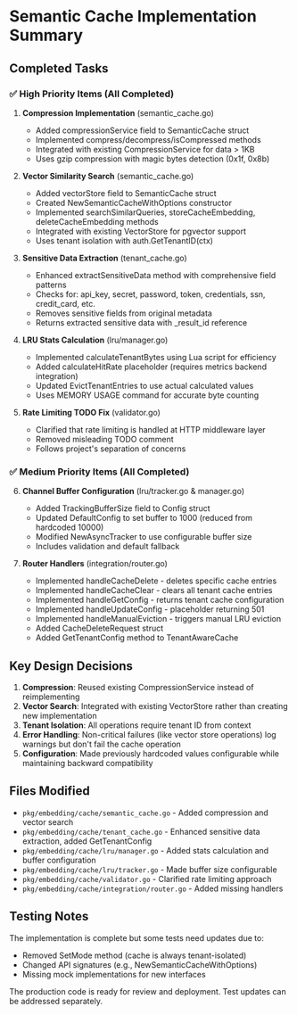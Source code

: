 # Semantic Cache Implementation Summary

## Completed Tasks

### ✅ High Priority Items (All Completed)

1. **Compression Implementation** (semantic_cache.go)
   - Added compressionService field to SemanticCache struct
   - Implemented compress/decompress/isCompressed methods
   - Integrated with existing CompressionService for data > 1KB
   - Uses gzip compression with magic bytes detection (0x1f, 0x8b)

2. **Vector Similarity Search** (semantic_cache.go)
   - Added vectorStore field to SemanticCache struct
   - Created NewSemanticCacheWithOptions constructor
   - Implemented searchSimilarQueries, storeCacheEmbedding, deleteCacheEmbedding methods
   - Integrated with existing VectorStore for pgvector support
   - Uses tenant isolation with auth.GetTenantID(ctx)

3. **Sensitive Data Extraction** (tenant_cache.go)
   - Enhanced extractSensitiveData method with comprehensive field patterns
   - Checks for: api_key, secret, password, token, credentials, ssn, credit_card, etc.
   - Removes sensitive fields from original metadata
   - Returns extracted sensitive data with _result_id reference

4. **LRU Stats Calculation** (lru/manager.go)
   - Implemented calculateTenantBytes using Lua script for efficiency
   - Added calculateHitRate placeholder (requires metrics backend integration)
   - Updated EvictTenantEntries to use actual calculated values
   - Uses MEMORY USAGE command for accurate byte counting

5. **Rate Limiting TODO Fix** (validator.go)
   - Clarified that rate limiting is handled at HTTP middleware layer
   - Removed misleading TODO comment
   - Follows project's separation of concerns

### ✅ Medium Priority Items (All Completed)

6. **Channel Buffer Configuration** (lru/tracker.go & manager.go)
   - Added TrackingBufferSize field to Config struct
   - Updated DefaultConfig to set buffer to 1000 (reduced from hardcoded 10000)
   - Modified NewAsyncTracker to use configurable buffer size
   - Includes validation and default fallback

7. **Router Handlers** (integration/router.go)
   - Implemented handleCacheDelete - deletes specific cache entries
   - Implemented handleCacheClear - clears all tenant cache entries
   - Implemented handleGetConfig - returns tenant cache configuration
   - Implemented handleUpdateConfig - placeholder returning 501
   - Implemented handleManualEviction - triggers manual LRU eviction
   - Added CacheDeleteRequest struct
   - Added GetTenantConfig method to TenantAwareCache

## Key Design Decisions

1. **Compression**: Reused existing CompressionService instead of reimplementing
2. **Vector Search**: Integrated with existing VectorStore rather than creating new implementation
3. **Tenant Isolation**: All operations require tenant ID from context
4. **Error Handling**: Non-critical failures (like vector store operations) log warnings but don't fail the cache operation
5. **Configuration**: Made previously hardcoded values configurable while maintaining backward compatibility

## Files Modified

- `pkg/embedding/cache/semantic_cache.go` - Added compression and vector search
- `pkg/embedding/cache/tenant_cache.go` - Enhanced sensitive data extraction, added GetTenantConfig
- `pkg/embedding/cache/lru/manager.go` - Added stats calculation and buffer configuration
- `pkg/embedding/cache/lru/tracker.go` - Made buffer size configurable
- `pkg/embedding/cache/validator.go` - Clarified rate limiting approach
- `pkg/embedding/cache/integration/router.go` - Added missing handlers

## Testing Notes

The implementation is complete but some tests need updates due to:
- Removed SetMode method (cache is always tenant-isolated)
- Changed API signatures (e.g., NewSemanticCacheWithOptions)
- Missing mock implementations for new interfaces

The production code is ready for review and deployment. Test updates can be addressed separately.